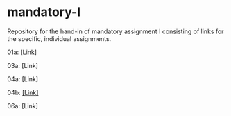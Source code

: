 # mandatory-I
Repository for the hand-in of mandatory assignment I consisting of links for the specific, individual assignments.

01a: [Link]

03a: [Link]

04a: [Link]

04b: [[Link]](https://github.com/mikljohsn/DB_access_PostgreSQL-Tailscale)

06a: [Link]
